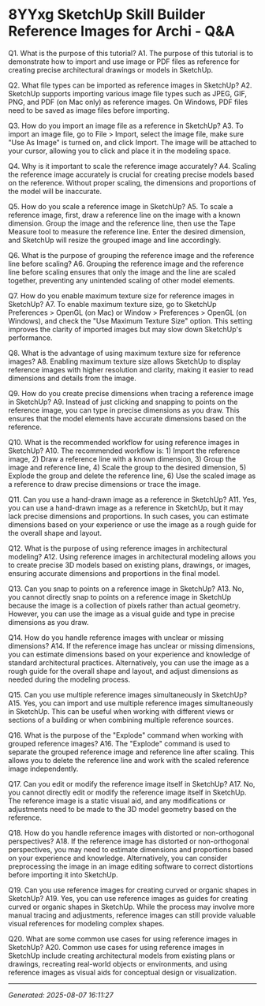 # 8YYxg SketchUp Skill Builder  Reference Images for Archi - Q&A

Q1. What is the purpose of this tutorial?
A1. The purpose of this tutorial is to demonstrate how to import and use image or PDF files as reference for creating precise architectural drawings or models in SketchUp.

Q2. What file types can be imported as reference images in SketchUp?
A2. SketchUp supports importing various image file types such as JPEG, GIF, PNG, and PDF (on Mac only) as reference images. On Windows, PDF files need to be saved as image files before importing.

Q3. How do you import an image file as a reference in SketchUp?
A3. To import an image file, go to File > Import, select the image file, make sure "Use As Image" is turned on, and click Import. The image will be attached to your cursor, allowing you to click and place it in the modeling space.

Q4. Why is it important to scale the reference image accurately?
A4. Scaling the reference image accurately is crucial for creating precise models based on the reference. Without proper scaling, the dimensions and proportions of the model will be inaccurate.

Q5. How do you scale a reference image in SketchUp?
A5. To scale a reference image, first, draw a reference line on the image with a known dimension. Group the image and the reference line, then use the Tape Measure tool to measure the reference line. Enter the desired dimension, and SketchUp will resize the grouped image and line accordingly.

Q6. What is the purpose of grouping the reference image and the reference line before scaling?
A6. Grouping the reference image and the reference line before scaling ensures that only the image and the line are scaled together, preventing any unintended scaling of other model elements.

Q7. How do you enable maximum texture size for reference images in SketchUp?
A7. To enable maximum texture size, go to SketchUp Preferences > OpenGL (on Mac) or Window > Preferences > OpenGL (on Windows), and check the "Use Maximum Texture Size" option. This setting improves the clarity of imported images but may slow down SketchUp's performance.

Q8. What is the advantage of using maximum texture size for reference images?
A8. Enabling maximum texture size allows SketchUp to display reference images with higher resolution and clarity, making it easier to read dimensions and details from the image.

Q9. How do you create precise dimensions when tracing a reference image in SketchUp?
A9. Instead of just clicking and snapping to points on the reference image, you can type in precise dimensions as you draw. This ensures that the model elements have accurate dimensions based on the reference.

Q10. What is the recommended workflow for using reference images in SketchUp?
A10. The recommended workflow is: 1) Import the reference image, 2) Draw a reference line with a known dimension, 3) Group the image and reference line, 4) Scale the group to the desired dimension, 5) Explode the group and delete the reference line, 6) Use the scaled image as a reference to draw precise dimensions or trace the image.

Q11. Can you use a hand-drawn image as a reference in SketchUp?
A11. Yes, you can use a hand-drawn image as a reference in SketchUp, but it may lack precise dimensions and proportions. In such cases, you can estimate dimensions based on your experience or use the image as a rough guide for the overall shape and layout.

Q12. What is the purpose of using reference images in architectural modeling?
A12. Using reference images in architectural modeling allows you to create precise 3D models based on existing plans, drawings, or images, ensuring accurate dimensions and proportions in the final model.

Q13. Can you snap to points on a reference image in SketchUp?
A13. No, you cannot directly snap to points on a reference image in SketchUp because the image is a collection of pixels rather than actual geometry. However, you can use the image as a visual guide and type in precise dimensions as you draw.

Q14. How do you handle reference images with unclear or missing dimensions?
A14. If the reference image has unclear or missing dimensions, you can estimate dimensions based on your experience and knowledge of standard architectural practices. Alternatively, you can use the image as a rough guide for the overall shape and layout, and adjust dimensions as needed during the modeling process.

Q15. Can you use multiple reference images simultaneously in SketchUp?
A15. Yes, you can import and use multiple reference images simultaneously in SketchUp. This can be useful when working with different views or sections of a building or when combining multiple reference sources.

Q16. What is the purpose of the "Explode" command when working with grouped reference images?
A16. The "Explode" command is used to separate the grouped reference image and reference line after scaling. This allows you to delete the reference line and work with the scaled reference image independently.

Q17. Can you edit or modify the reference image itself in SketchUp?
A17. No, you cannot directly edit or modify the reference image itself in SketchUp. The reference image is a static visual aid, and any modifications or adjustments need to be made to the 3D model geometry based on the reference.

Q18. How do you handle reference images with distorted or non-orthogonal perspectives?
A18. If the reference image has distorted or non-orthogonal perspectives, you may need to estimate dimensions and proportions based on your experience and knowledge. Alternatively, you can consider preprocessing the image in an image editing software to correct distortions before importing it into SketchUp.

Q19. Can you use reference images for creating curved or organic shapes in SketchUp?
A19. Yes, you can use reference images as guides for creating curved or organic shapes in SketchUp. While the process may involve more manual tracing and adjustments, reference images can still provide valuable visual references for modeling complex shapes.

Q20. What are some common use cases for using reference images in SketchUp?
A20. Common use cases for using reference images in SketchUp include creating architectural models from existing plans or drawings, recreating real-world objects or environments, and using reference images as visual aids for conceptual design or visualization.

---
*Generated: 2025-08-07 16:11:27*
